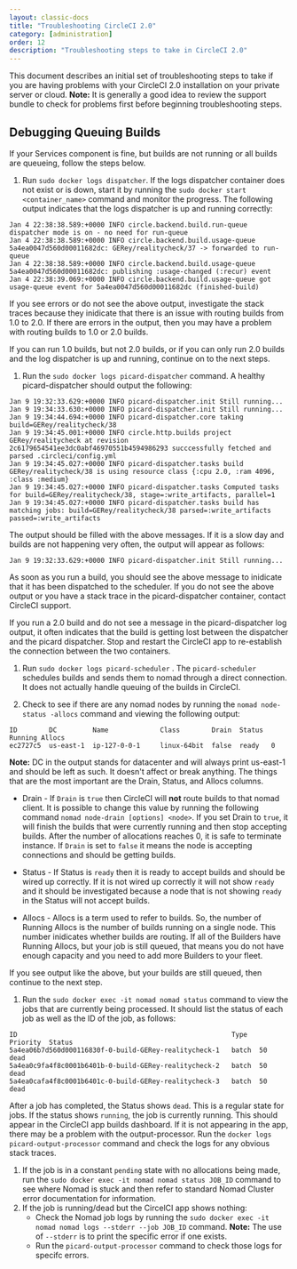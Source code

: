 ```yaml
---
layout: classic-docs
title: "Troubleshooting CircleCI 2.0"
category: [administration]
order: 12
description: "Troubleshooting steps to take in CircleCI 2.0"
---
```

This document describes an initial set of troubleshooting steps to take if you are having problems with your CircleCI 2.0 installation on your private server or cloud. **Note:** It is generally a good idea to review the support bundle to check for problems first before beginning troubleshooting steps.

## Debugging Queuing Builds

If your Services component is fine, but builds are not running or all builds are queueing, follow the steps below.

1. Run `sudo docker logs dispatcher`. If the logs dispatcher container does not exist or is down, start it by running the `sudo docker start <container_name>` command and monitor the progress. The following output indicates that the logs dispatcher is up and running correctly:

```
Jan 4 22:38:38.589:+0000 INFO circle.backend.build.run-queue dispatcher mode is on - no need for run-queue
Jan 4 22:38:38.589:+0000 INFO circle.backend.build.usage-queue 5a4ea0047d560d00011682dc: GERey/realitycheck/37 -> forwarded to run-queue
Jan 4 22:38:38.589:+0000 INFO circle.backend.build.usage-queue 5a4ea0047d560d00011682dc: publishing :usage-changed (:recur) event
Jan 4 22:38:39.069:+0000 INFO circle.backend.build.usage-queue got usage-queue event for 5a4ea0047d560d00011682dc (finished-build)
```

If you see errors or do not see the above output, investigate the stack traces because they inidicate that there is an issue with routing builds from 1.0 to 2.0. If there are errors in the output, then you may have a problem with routing builds to 1.0 or 2.0 builds. 

If you can run 1.0 builds, but not 2.0 builds, or if you can only run 2.0 builds and the log dispatcher is up and running, continue on to the next steps. 

1. Run the `sudo docker logs picard-dispatcher` command. A healthy picard-dispatcher should output the following: 

```
Jan 9 19:32:33.629:+0000 INFO picard-dispatcher.init Still running...
Jan 9 19:34:33.630:+0000 INFO picard-dispatcher.init Still running...
Jan 9 19:34:44.694:+0000 INFO picard-dispatcher.core taking build=GERey/realitycheck/38
Jan 9 19:34:45.001:+0000 INFO circle.http.builds project GERey/realitycheck at revision 2c6179654541ee3dc0abf46970551b4594986293 succcessfully fetched and parsed .circleci/config.yml
Jan 9 19:34:45.027:+0000 INFO picard-dispatcher.tasks build GERey/realitycheck/38 is using resource class {:cpu 2.0, :ram 4096, :class :medium}
Jan 9 19:34:45.027:+0000 INFO picard-dispatcher.tasks Computed tasks for build=GERey/realitycheck/38, stage=:write_artifacts, parallel=1
Jan 9 19:34:45.027:+0000 INFO picard-dispatcher.tasks build has matching jobs: build=GERey/realitycheck/38 parsed=:write_artifacts passed=:write_artifacts
```

The output should be filled with the above messages. If it is a slow day and builds are not happening very often, the output will appear as follows:

```
Jan 9 19:32:33.629:+0000 INFO picard-dispatcher.init Still running...
```

As soon as you run a build, you should see the above message to inidicate that it has been dispatched to the scheduler. If you do not see the above output or you have a stack trace in the picard-dispatcher container, contact CircleCI support. 

If you run a 2.0 build and do not see a message in the picard-dispatcher log output, it often indicates that the build is getting lost between the dispatcher and the picard dispatcher. Stop and restart the CircleCI app to re-establish the connection between the two containers.


1. Run `sudo docker logs picard-scheduler` . The `picard-scheduler` schedules builds and sends them to nomad through a direct connection. It does not actually handle queuing of the builds in CircleCI. 


1. Check to see if there are any nomad nodes by running the `nomad node-status -allocs` command and viewing the following output:

```
ID        DC         Name             Class        Drain  Status  Running Allocs
ec2727c5  us-east-1  ip-127-0-0-1     linux-64bit  false  ready   0
```

**Note:** DC in the output stands for datacenter and will always print us-east-1 and should be left as such. It doesn't affect or break anything. The things that are the most important are the Drain, Status, and Allocs columns. 

- Drain - If `Drain` is `true` then CircleCI will **not** route builds to that nomad client. It is possible to change this value by running the following command `nomad node-drain [options] <node>`. If you set Drain to `true`, it will finish the builds that were currently running and then stop accepting builds. After the number of allocations reaches 0, it is safe to terminate instance. If `Drain` is set to `false` it means the node is accepting connections and should be getting builds.  

- Status - If Status is `ready` then it is ready to accept builds and should be wired up correctly. If it is not wired up correctly it will not show `ready` and it should be investigated because a node that is not showing `ready` in the Status will not accept builds.

- Allocs - Allocs is a term used to refer to builds. So, the number of Running Allocs is the number of builds running on a single node. This number inidicates whether builds are routing. If all of the Builders have Running Allocs, but your job is still queued, that means you do not have enough capacity and you need to add more Builders to your fleet. 

If you see output like the above, but your builds are still queued, then continue to the next step. 


1. Run the `sudo docker exec -it nomad nomad status` command to view the jobs that are currently being processed. It should list the status of each job as well as the ID of the job, as follows:

```
ID                                                      Type   Priority  Status
5a4ea06b7d560d000116830f-0-build-GERey-realitycheck-1   batch  50        dead
5a4ea0c9fa4f8c0001b6401b-0-build-GERey-realitycheck-2   batch  50        dead
5a4ea0cafa4f8c0001b6401c-0-build-GERey-realitycheck-3   batch  50        dead
```

After a job has completed, the Status shows `dead`. This is a regular state for jobs. If the status shows `running`, the job is currently running. This should appear in the CircleCI app builds dashboard. If it is not appearing in the app, there may be a problem with the output-processor. Run the  `docker logs picard-output-processor` command and check the logs for any obvious stack traces. 


1. If the job is in a constant `pending` state with no allocations being made, run the `sudo docker exec -it nomad nomad status JOB_ID` command to see where Nomad is stuck and then refer to standard Nomad Cluster error documentation for information.
1. If the job is running/dead but the CircelCI app shows nothing:
   - Check the Nomad job logs by running the `sudo docker exec -it nomad nomad logs --stderr --job JOB_ID` command. **Note:** The use of `--stderr` is to print the specific error if one exists. 
   - Run the `picard-output-processor` command to check those logs for specifc errors.
